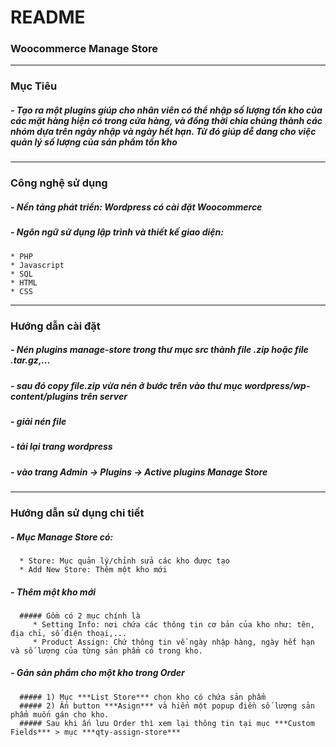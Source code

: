 # README
### Woocommerce Manage Store

***
### Mục Tiêu
##### - Tạo ra một plugins giúp cho nhân viên có thể nhập số lượng tồn kho của các mặt hàng hiện có trong cửa hàng, và đồng thời chia chúng thành các nhóm dựa trên ngày nhập và ngày hết hạn. Từ đó giúp dễ dang cho việc quản lý số lượng của sản phẩm tồn kho 

***
### Công nghệ sử dụng
##### - Nền tảng phát triển: Wordpress có cài đặt Woocommerce
##### - Ngôn ngữ sử dụng lập trình và thiết kế giao diện:
    * PHP
    * Javascript
    * SQL
    * HTML
    * CSS

***
### Hướng dẫn cài đặt
  ##### - Nén plugins ***manage-store*** trong thư mục ***src*** thành file .zip hoặc file .tar.gz,...
  ##### - sau đó copy ***file.zip*** vừa nén ở bước trên vào thư mục ***wordpress/wp-content/plugins*** trên server
  ##### - giải nén ***file***
  ##### - tải lại trang wordpress
  ##### - vào trang ***Admin -> Plugins -> Active plugins Manage Store***
  
***
### Hướng dẫn sử dụng chi tiết 
   ##### - Mục ***Manage Store*** có:
      * Store: Mục quản lý/chỉnh sửa các kho được tạo
      * Add New Store: Thêm một kho mới
   ##### - Thêm một kho mới
      ##### Gồm có 2 mục chính là
         * Setting Info: nơi chứa các thông tin cơ bản của kho như: tên, địa chỉ, số điện thoại,...
         * Product Assign: Chứ thông tin về ngày nhập hàng, ngày hết hạn và số lượng của từng sản phẩm có trong kho.
   ##### - Gán sản phẩm cho một kho trong Order 
      ##### 1) Mục ***List Store*** chọn kho có chứa sản phẩm
      ##### 2) Ấn button ***Asign*** và hiển một popup điền số lượng sản phẩm muốn gán cho kho.
      ##### Sau khi ấn lưu Order thì xem lại thông tin tại mục ***Custom Fields*** > mục ***qty-assign-store***
  
